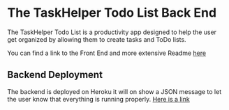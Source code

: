 # The TaskHelper Todo List Back End

The TaskHelper Todo List is a productivity app designed to help the user get organized by allowing them to create tasks and ToDo lists. 

You can find a link to the Front End and more extensive Readme [here](https://github.com/amj-web/TaskHelper#readme)

## Backend Deployment

The backend is deployed on Heroku it will on show a JSON message to let the user know that everything is running properly. [Here is a link](https://todo-amj.herokuapp.com/)
